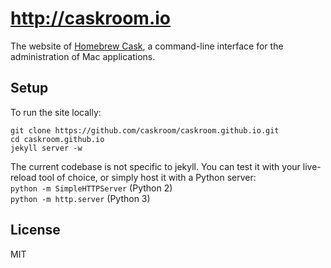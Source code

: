 # http://caskroom.io
The website of [Homebrew Cask](https://github.com/phinze/homebrew-cask), a command-line interface for the administration of Mac applications.

## Setup

To run the site locally:

`git clone https://github.com/caskroom/caskroom.github.io.git`  
`cd caskroom.github.io`  
`jekyll server -w`

The current codebase is not specific to jekyll. You can test it with your live-reload tool of choice, or simply host it with a Python server:  
`python -m SimpleHTTPServer` (Python 2)  
`python -m http.server` (Python 3)

## License
MIT
